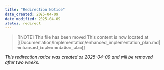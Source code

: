 ```yaml
---
title: "Redirection Notice"
date_created: 2025-04-09
date_modified: 2025-04-09
status: redirect
---
```


> [!NOTE] This file has been moved
> This content is now located at [[Documentation/Implementation/enhanced_implementation_plan.md|enhanced_implementation_plan]]

*This redirection notice was created on 2025-04-09 and will be removed after two weeks.*
